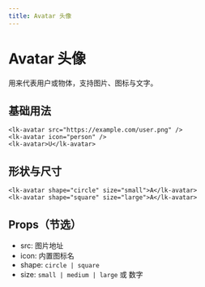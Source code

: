 ```yaml
---
title: Avatar 头像
---
```


# Avatar 头像

用来代表用户或物体，支持图片、图标与文字。

## 基础用法

```vue
<lk-avatar src="https://example.com/user.png" />
<lk-avatar icon="person" />
<lk-avatar>U</lk-avatar>
```

## 形状与尺寸

```vue
<lk-avatar shape="circle" size="small">A</lk-avatar>
<lk-avatar shape="square" size="large">A</lk-avatar>
```

## Props（节选）

- src: 图片地址
- icon: 内置图标名
- shape: `circle | square`
- size: `small | medium | large` 或 数字
